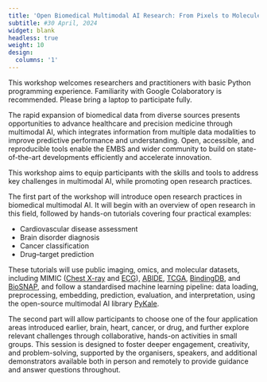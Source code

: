 ```yaml
---
title: 'Open Biomedical Multimodal AI Research: From Pixels to Molecules - EMBC2025 Workshop'
subtitle: #30 April, 2024
widget: blank
headless: true
weight: 10
design:
  columns: '1'
---
```


This workshop welcomes researchers and practitioners with basic Python programming experience. Familiarity with Google Colaboratory is recommended. Please bring a laptop to participate fully.

The rapid expansion of biomedical data from diverse sources presents opportunities to advance healthcare and precision medicine through multimodal AI, which integrates information from multiple data modalities to improve predictive performance and understanding. Open, accessible, and reproducible tools enable the EMBS and wider community to build on state-of-the-art developments efficiently and accelerate innovation.

This workshop aims to equip participants with the skills and tools to address key challenges in multimodal AI, while promoting open research practices.

The first part of the workshop will introduce open research practices in biomedical multimodal AI. It will begin with an overview of open research in this field, followed by hands-on tutorials covering four practical examples:

- Cardiovascular disease assessment
- Brain disorder diagnosis
- Cancer classification
- Drug–target prediction

These tutorials will use public imaging, omics, and molecular datasets, including MIMIC ([Chest X-ray](https://physionet.org/content/mimic-cxr/2.1.0/) and [ECG](https://physionet.org/content/mimic-iv-ecg/1.0/)), [ABIDE](https://fcon_1000.projects.nitrc.org/indi/abide/abide_I.html), [TCGA](https://www.cancer.gov/ccg/research/genome-sequencing/tcga), [BindingDB](https://www.bindingdb.org/rwd/bind/index.jsp), and [BioSNAP](https://snap.stanford.edu/biodata/), and follow a standardised machine learning pipeline: data loading, preprocessing, embedding, prediction, evaluation, and interpretation, using the open-source multimodal AI library [PyKale](https://github.com/pykale/pykale).

The second part will allow participants to choose one of the four application areas introduced earlier, brain, heart, cancer, or drug, and further explore relevant challenges through collaborative, hands-on activities in small groups. This session is designed to foster deeper engagement, creativity, and problem-solving, supported by the organisers, speakers, and additional demonstrators available both in person and remotely to provide guidance and answer questions throughout.

